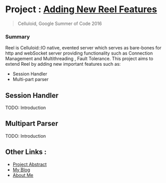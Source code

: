 # Project : [Adding New Reel Features](https://github.com/pulkit4tech/reel/tree/gsoc16)
> Celluloid, Google Summer of Code 2016

### Summary
Reel is Celluloid::IO native, evented server which serves as bare-bones for http and webSocket server providing functionality such as Connection Management and Multithreading , Fault Tolerance. 
This project aims to extend Reel by adding new important features such as:
* Session Handler
* Multi-part parser

## Session Handler
TODO: Introduction 

## Multipart Parser
TODO: Introduction

## Other Links :
* [Project Abstract](https://summerofcode.withgoogle.com/projects/#5868033230766080)
* [My Blog](https://pulkit4tech.wordpress.com/)
* [About Me](https://about.me/pulkit4tech)
